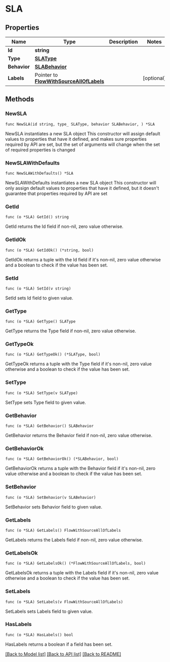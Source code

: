 # SLA

## Properties

Name | Type | Description | Notes
------------ | ------------- | ------------- | -------------
**Id** | **string** |  | 
**Type** | [**SLAType**](SLAType.md) |  | 
**Behavior** | [**SLABehavior**](SLABehavior.md) |  | 
**Labels** | Pointer to [**FlowWithSourceAllOfLabels**](FlowWithSourceAllOfLabels.md) |  | [optional] 

## Methods

### NewSLA

`func NewSLA(id string, type_ SLAType, behavior SLABehavior, ) *SLA`

NewSLA instantiates a new SLA object
This constructor will assign default values to properties that have it defined,
and makes sure properties required by API are set, but the set of arguments
will change when the set of required properties is changed

### NewSLAWithDefaults

`func NewSLAWithDefaults() *SLA`

NewSLAWithDefaults instantiates a new SLA object
This constructor will only assign default values to properties that have it defined,
but it doesn't guarantee that properties required by API are set

### GetId

`func (o *SLA) GetId() string`

GetId returns the Id field if non-nil, zero value otherwise.

### GetIdOk

`func (o *SLA) GetIdOk() (*string, bool)`

GetIdOk returns a tuple with the Id field if it's non-nil, zero value otherwise
and a boolean to check if the value has been set.

### SetId

`func (o *SLA) SetId(v string)`

SetId sets Id field to given value.


### GetType

`func (o *SLA) GetType() SLAType`

GetType returns the Type field if non-nil, zero value otherwise.

### GetTypeOk

`func (o *SLA) GetTypeOk() (*SLAType, bool)`

GetTypeOk returns a tuple with the Type field if it's non-nil, zero value otherwise
and a boolean to check if the value has been set.

### SetType

`func (o *SLA) SetType(v SLAType)`

SetType sets Type field to given value.


### GetBehavior

`func (o *SLA) GetBehavior() SLABehavior`

GetBehavior returns the Behavior field if non-nil, zero value otherwise.

### GetBehaviorOk

`func (o *SLA) GetBehaviorOk() (*SLABehavior, bool)`

GetBehaviorOk returns a tuple with the Behavior field if it's non-nil, zero value otherwise
and a boolean to check if the value has been set.

### SetBehavior

`func (o *SLA) SetBehavior(v SLABehavior)`

SetBehavior sets Behavior field to given value.


### GetLabels

`func (o *SLA) GetLabels() FlowWithSourceAllOfLabels`

GetLabels returns the Labels field if non-nil, zero value otherwise.

### GetLabelsOk

`func (o *SLA) GetLabelsOk() (*FlowWithSourceAllOfLabels, bool)`

GetLabelsOk returns a tuple with the Labels field if it's non-nil, zero value otherwise
and a boolean to check if the value has been set.

### SetLabels

`func (o *SLA) SetLabels(v FlowWithSourceAllOfLabels)`

SetLabels sets Labels field to given value.

### HasLabels

`func (o *SLA) HasLabels() bool`

HasLabels returns a boolean if a field has been set.


[[Back to Model list]](../README.md#documentation-for-models) [[Back to API list]](../README.md#documentation-for-api-endpoints) [[Back to README]](../README.md)


